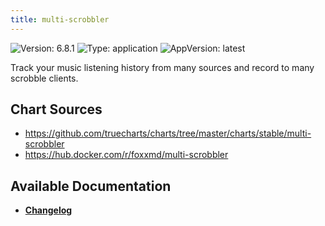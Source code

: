 ```yaml
---
title: multi-scrobbler
---
```


![Version: 6.8.1](https://img.shields.io/badge/Version-6.8.1-informational?style=flat-square) ![Type: application](https://img.shields.io/badge/Type-application-informational?style=flat-square) ![AppVersion: latest](https://img.shields.io/badge/AppVersion-latest-informational?style=flat-square)

Track your music listening history from many sources and record to many scrobble clients.

## Chart Sources

- https://github.com/truecharts/charts/tree/master/charts/stable/multi-scrobbler
- https://hub.docker.com/r/foxxmd/multi-scrobbler

## Available Documentation

- [**Changelog**](./CHANGELOG.md)
